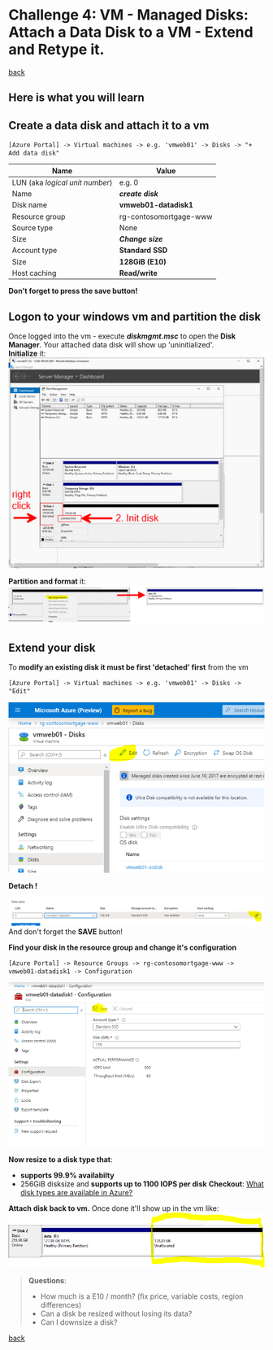 # Challenge 4: VM - Managed Disks: Attach a Data Disk to a VM - Extend and Retype it.
[back](../../readme.md)  

## Here is what you will learn ##

## Create a data disk and attach it to a vm ##
```
[Azure Portal] -> Virtual machines -> e.g. 'vmweb01' -> Disks -> "+ Add data disk"
```  
| Name | Value |
|---|---|
| LUN (aka _logical unit number_)  |  e.g. 0 |
| Name  | **_create disk_** |
| Disk name  |  **vmweb01-datadisk1** |   
| Resource group  |  rg-contosomortgage-www |   
| Source type  |  None |   
| Size  | **_Change size_** |
| Account type | **Standard SSD** |
| Size  |  **128GiB (E10)** | 
| Host caching  |  **Read/write** | 

**Don't forget to press the save button!**

## Logon to your windows vm and partition the disk ##
Once logged into the vm - execute **_diskmgmt.msc_** to open the **Disk Manager**. Your attached data disk will show up 'uninitialized'.  
**Initialize** it:  
![Disk Manager](datadisk0.png)  
  
**Partition and format** it:  
![Disk Manager extended disk](datadisk1.png)

## Extend your disk ##
To **modify an existing disk it must be first 'detached' first** from the vm
```
[Azure Portal] -> Virtual machines -> e.g. 'vmweb01' -> Disks -> "Edit"  
```
![VM disk edit button](vmDiskEditButton.PNG)  
  
**Detach !**  
  
![VM disk detach](vmDiskDetach.PNG)  
And don't forget the **SAVE** button!

**Find your disk in the resource group and change it's configuration**
```
[Azure Portal] -> Resource Groups -> rg-contosomortgage-www -> vmweb01-datadisk1 -> Configuration
```
![VM Disk Configuration](vmDiskConfig.PNG)

**Now resize to a disk type that**:
- **supports 99.9% availabilty**
- 256GiB disksize and **supports up to 1100 IOPS per disk**
**Checkout**: [What disk types are available in Azure?](https://docs.microsoft.com/en-us/azure/virtual-machines/windows/disks-types)
  

**Attach disk back to vm.** Once done it'll show up in the vm like:  
![VM with extended disk](datadisk2.png)

> **Questions**:  
> - How much is a E10 / month? (fix price, variable costs, region differences)
> - Can a disk be resized without losing its data? 
> - Can I downsize a disk? 

[back](../../readme.md)  
